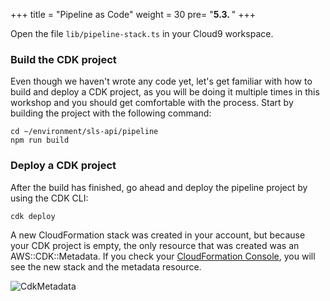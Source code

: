 +++
title = "Pipeline as Code"
weight = 30
pre= "<b>5.3. </b>"
+++

Open the file `lib/pipeline-stack.ts` in your Cloud9 workspace. 

### Build the CDK project

Even though we haven't wrote any code yet, let's get familiar with how to build and deploy a CDK project, as you will be doing it multiple times in this workshop and you should get comfortable with the process. Start by building the project with the following command: 

```
cd ~/environment/sls-api/pipeline
npm run build
```

### Deploy a CDK project

After the build has finished, go ahead and deploy the pipeline project by using the CDK CLI:

```
cdk deploy
```

A new CloudFormation stack was created in your account, but because your CDK project is empty, the only resource that was created was an AWS::CDK::Metadata. If you check your [CloudFormation Console](https://console.aws.amazon.com/cloudformation/home), you will see the new stack and the metadata resource. 

![CdkMetadata](/images/build-pipeline/cicd-cloudformation.png)
